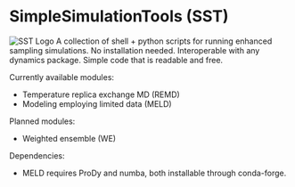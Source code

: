 # SimpleSimulationTools (SST)
![SST Logo](https://github.com/user-attachments/assets/0a4bc36a-51b5-448a-a302-dbae956bc1a4)
A collection of shell + python scripts for running enhanced sampling simulations. No installation needed. Interoperable with any dynamics package. Simple code that is readable and free.

Currently available modules:
- Temperature replica exchange MD (REMD)
- Modeling employing limited data (MELD)

Planned modules:
- Weighted ensemble (WE)

Dependencies:
- MELD requires ProDy and numba, both installable through conda-forge.
